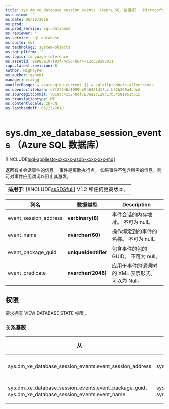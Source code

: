 ```yaml
---
title: sys.dm_xe_database_session_events （Azure SQL 数据库） |Microsoft 文档
ms.custom: ''
ms.date: 06/10/2016
ms.prod: ''
ms.prod_service: sql-database
ms.reviewer: ''
ms.service: sql-database
ms.suite: sql
ms.technology: system-objects
ms.tgt_pltfrm: ''
ms.topic: language-reference
ms.assetid: 9e985a19-f93f-4c56-b644-12c529298011
caps.latest.revision: 8
author: MightyPen
ms.author: genemi
manager: craigg
monikerRange: = azuresqldb-current || = sqlallproducts-allversions
ms.openlocfilehash: d7f2f646a1099bb946431d17ccfb52b360a4adcd
ms.sourcegitcommit: 7019ac41524bdf783ea2c129c17b54581951b515
ms.translationtype: MT
ms.contentlocale: zh-CN
ms.lasthandoff: 05/23/2018
---
```

# <a name="sysdmxedatabasesessionevents-azure-sql-database"></a>sys.dm_xe_database_session_events （Azure SQL 数据库）
[!INCLUDE[tsql-appliesto-xxxxxx-asdb-xxxx-xxx-md](../../includes/tsql-appliesto-xxxxxx-asdb-xxxx-xxx-md.md)]

  返回有关会话事件的信息。 事件是离散执行点。 如果事件不包含所需的信息，则可对事件应用谓词以阻止其激发。  
  
||  
|-|  
|**适用于**: [!INCLUDE[ssSDSfull](../../includes/sssdsfull-md.md)] V12 和任何更高版本。|  
  
|列名|数据类型|Description|  
|-----------------|---------------|-----------------|  
|event_session_address|**varbinary(8)**|事件会话的内存地址。 不可为 null。|  
|event_name|**nvarchar(60)**|操作绑定到的事件的名称。 不可为 null。|  
|event_package_guid|**uniqueidentifier**|包含事件的包的 GUID。 不可为 null。|  
|event_predicate|**nvarchar(2048)**|应用于事件的谓词树的 XML 表示形式。 可以为 Null。|  
  
## <a name="permissions"></a>权限  
 要求拥有 VIEW DATABASE STATE 权限。  
  
### <a name="relationship-cardinalities"></a>关系基数  
  
|从|若要|关系|  
|----------|--------|------------------|  
|sys.dm_xe_database_session_events.event_session_address|sys.dm_xe_database_sessions.address|多对一|  
|sys.dm_xe_database_session_events.event_package_guid、 sys.dm_xe_database_session_events.event_name|sys.dm_xe_objects.name、sys.dm_xe_objects.package_guid|多对一|  
  
  
